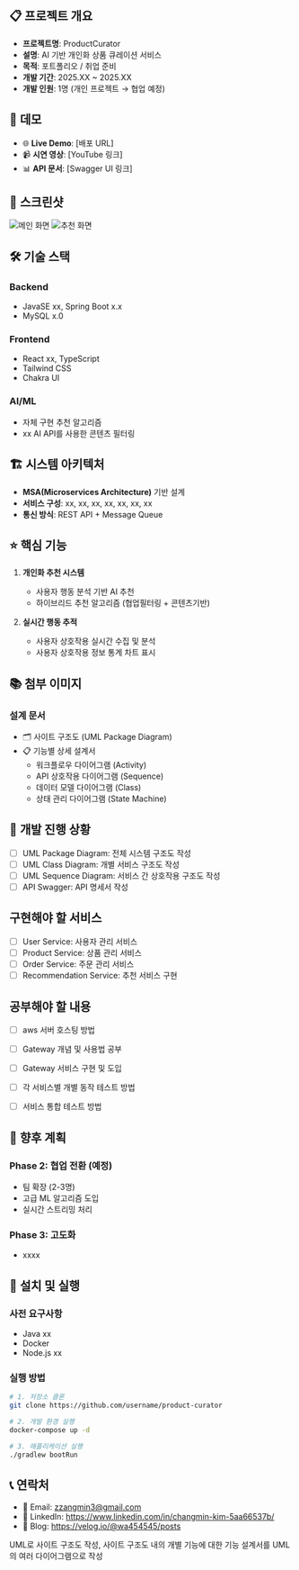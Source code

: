 ## 📋 프로젝트 개요
- **프로젝트명**: ProductCurator
- **설명**: AI 기반 개인화 상품 큐레이션 서비스
- **목적**: 포트폴리오 / 취업 준비
- **개발 기간**: 2025.XX ~ 2025.XX
- **개발 인원**: 1명 (개인 프로젝트 → 협업 예정)


## 📱 데모
- 🌐 **Live Demo**: [배포 URL]
- 📹 **시연 영상**: [YouTube 링크]
- 📊 **API 문서**: [Swagger UI 링크]

## 📸 스크린샷
![메인 화면](./docs/images/main-page.png)
![추천 화면](./docs/images/recommendation-page.png)


## 🛠️ 기술 스택
### Backend
- JavaSE xx, Spring Boot x.x
- MySQL x.0


### Frontend  
- React xx, TypeScript
- Tailwind CSS
- Chakra UI


### AI/ML
- 자체 구현 추천 알고리즘
- xx AI API를 사용한 콘텐츠 필터링


## 🏗️ 시스템 아키텍처
- **MSA(Microservices Architecture)** 기반 설계
- **서비스 구성**: xx, xx, xx, xx, xx, xx, xx
- **통신 방식**: REST API + Message Queue


## ⭐ 핵심 기능
1. **개인화 추천 시스템**
   - 사용자 행동 분석 기반 AI 추천
   - 하이브리드 추천 알고리즘 (협업필터링 + 콘텐츠기반)

2. **실시간 행동 추적**
   - 사용자 상호작용 실시간 수집 및 분석
   - 사용자 상호작용 정보 통계 차트 표시


## 📚 첨부 이미지
### 설계 문서
- 🗂️ 사이트 구조도 (UML Package Diagram)
- 📋 기능별 상세 설계서
  - 워크플로우 다이어그램 (Activity)
  - API 상호작용 다이어그램 (Sequence)  
  - 데이터 모델 다이어그램 (Class)
  - 상태 관리 다이어그램 (State Machine)


## 🚀 개발 진행 상황
- [ ] UML Package Diagram: 전체 시스템 구조도 작성
- [ ] UML Class Diagram: 개별 서비스 구조도 작성
- [ ] UML Sequence Diagram: 서비스 간 상호작용 구조도 작성
- [ ] API Swagger: API 명세서 작성

## 구현해야 할 서비스
- [ ] User Service: 사용자 관리 서비스
- [ ] Product Service: 상품 관리 서비스
- [ ] Order Service: 주문 관리 서비스
- [ ] Recommendation Service: 추천 서비스 구현

## 공부해야 할 내용
- [ ] aws 서버 호스팅 방법
- [ ] Gateway 개념 및 사용법 공부
- [ ] Gateway 서비스 구현 및 도입
- [ ] 각 서비스별 개별 동작 테스트 방법
- [ ] 서비스 통합 테스트 방법


## 🔮 향후 계획
### Phase 2: 협업 전환 (예정)
- 팀 확장 (2-3명)
- 고급 ML 알고리즘 도입
- 실시간 스트리밍 처리

### Phase 3: 고도화
- xxxx




## 🔧 설치 및 실행

### 사전 요구사항
- Java xx
- Docker
- Node.js xx

### 실행 방법
```bash
# 1. 저장소 클론
git clone https://github.com/username/product-curator

# 2. 개발 환경 실행
docker-compose up -d

# 3. 애플리케이션 실행
./gradlew bootRun
```






## 📞 연락처
- 📧 Email: zzangmin3@gmail.com
- 💼 LinkedIn: https://www.linkedin.com/in/changmin-kim-5aa66537b/
- 📝 Blog: https://velog.io/@wa454545/posts

UML로 사이트 구조도 작성,
사이트 구조도 내의 개별 기능에 대한 기능 설계서를 UML의 여러 다이어그램으로 작성
